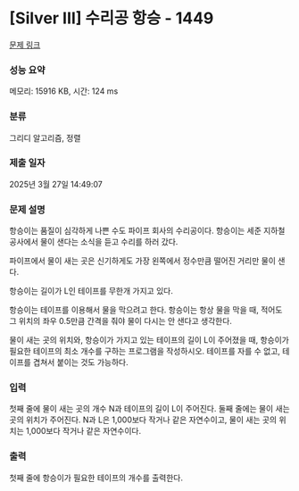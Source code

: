 # [Silver III] 수리공 항승 - 1449 

[문제 링크](https://www.acmicpc.net/problem/1449) 

### 성능 요약

메모리: 15916 KB, 시간: 124 ms

### 분류

그리디 알고리즘, 정렬

### 제출 일자

2025년 3월 27일 14:49:07

### 문제 설명

<p>항승이는 품질이 심각하게 나쁜 수도 파이프 회사의 수리공이다. 항승이는 세준 지하철 공사에서 물이 샌다는 소식을 듣고 수리를 하러 갔다.</p>

<p>파이프에서 물이 새는 곳은 신기하게도 가장 왼쪽에서 정수만큼 떨어진 거리만 물이 샌다.</p>

<p>항승이는 길이가 L인 테이프를 무한개 가지고 있다.</p>

<p>항승이는 테이프를 이용해서 물을 막으려고 한다. 항승이는 항상 물을 막을 때, 적어도 그 위치의 좌우 0.5만큼 간격을 줘야 물이 다시는 안 샌다고 생각한다.</p>

<p>물이 새는 곳의 위치와, 항승이가 가지고 있는 테이프의 길이 L이 주어졌을 때, 항승이가 필요한 테이프의 최소 개수를 구하는 프로그램을 작성하시오. 테이프를 자를 수 없고, 테이프를 겹쳐서 붙이는 것도 가능하다.</p>

### 입력 

 <p>첫째 줄에 물이 새는 곳의 개수 N과 테이프의 길이 L이 주어진다. 둘째 줄에는 물이 새는 곳의 위치가 주어진다. N과 L은 1,000보다 작거나 같은 자연수이고, 물이 새는 곳의 위치는 1,000보다 작거나 같은 자연수이다.</p>

### 출력 

 <p>첫째 줄에 항승이가 필요한 테이프의 개수를 출력한다.</p>

